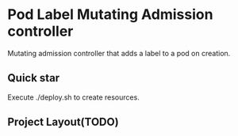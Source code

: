 # Pod Label Mutating Admission controller

Mutating admission controller that adds a label to a pod on creation.

## Quick star

Execute ./deploy.sh to create resources.

## Project Layout(TODO)
